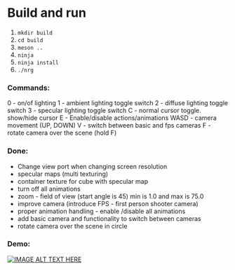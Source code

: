 
# Build and run
1. `mkdir build`
2. `cd build`
3. `meson ..`
4. `ninja`
5. `ninja install`
6. `./nrg`

### Commands:
0 - on/of lighting
1 - ambient lighting toggle switch
2 - diffuse lighting toggle switch
3 - specular lighting toggle switch
C - normal cursor toggle. show/hide cursor
E - Enable/disable actions/animations
WASD - camera movement (UP, DOWN)
V - switch between basic and fps cameras
F - rotate camera over the scene (hold F)

### Done:
* Change view port when changing screen resolution
* specular maps (multi texturing)
* container texture for cube with specular map
* turn off all animations
* zoom - field of view (start angle is 45) min is 1.0 and max is 75.0
* improve camera (introduce FPS - first person shooter camera)
* proper animation handling - enable /disable all animations
* add basic camera and functionality to switch between cameras
* rotate camera over the scene in circle

### Demo:

[![IMAGE ALT TEXT HERE](https://img.youtube.com/vi/rpYvlJFKOzc/0.jpg)](https://www.youtube.com/watch?v=rpYvlJFKOzc)

